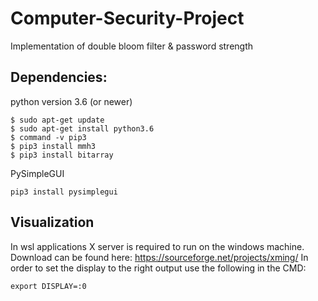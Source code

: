 # Computer-Security-Project
Implementation of double bloom filter &amp; password strength

## Dependencies:
python version 3.6 (or newer)
```
$ sudo apt-get update
$ sudo apt-get install python3.6
$ command -v pip3
$ pip3 install mmh3
$ pip3 install bitarray
```
PySimpleGUI
```
pip3 install pysimplegui
```
## Visualization
In wsl applications X server is required to run on the windows machine.
Download can be found here: https://sourceforge.net/projects/xming/
In order to set the display to the right output use the following in the CMD:
```
export DISPLAY=:0
```

